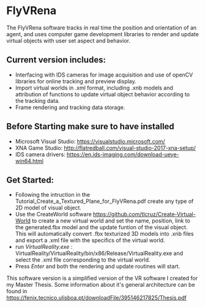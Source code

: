 # FlyVRena

The FlyVRena software tracks in real time the position and orientation of an agent, and uses computer game development libraries to render and update virtual objects with user set aspect and behavior. 

## Current version includes:
 - Interfacing with IDS cameras for image acquisition and use of openCV libraries for online tracking and preview display.
 - Import virtual worlds in .xml format, including .xnb models and attribution of functions to update virtual object behavior according to the tracking data.
 - Frame rendering and tracking data storage.

## Before Starting make sure to have installed
 - Microsoft Visual Studio: https://visualstudio.microsoft.com/
 - XNA Game Studio: http://flatredball.com/visual-studio-2017-xna-setup/
 - IDS camera drivers: https://en.ids-imaging.com/download-ueye-win64.html

## Get Started:
 - Following the intruction in the Tutorial_Create_a_Textured_Plane_for_FlyVRena.pdf create any type of 2D model of visual object.
 - Use the CreateWorld software https://github.com/tlcruz/Create-Virtual-World to create a new virtual world and set the name, position, link to the generated.fbx model and the update funtion of the visual object. This will automatically convert .fbx texturized 3D models into .xnb files and export a .xml file with the specifics of the virtual world.
 - run *VirtualReality.exe* : VirtualReality/VirtualReality/bin/x86/Release/VirtualReality.exe and select the .xml file corresponding to the virtual world.
 - Press *Enter* and both the rendering and update routines will start.
 

This software version is a simplified version of the VR software I created for my Master Thesis. Some information about it's general architecture can be found in https://fenix.tecnico.ulisboa.pt/downloadFile/395146217825/Thesis.pdf
